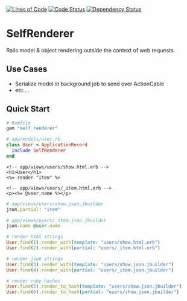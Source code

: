 [![Lines of Code](http://img.shields.io/badge/lines_of_code-33-brightgreen.svg?style=flat)](http://blog.codinghorror.com/the-best-code-is-no-code-at-all/)
[![Code Status](http://img.shields.io/codeclimate/github/hopsoft/self_renderer.svg?style=flat)](https://codeclimate.com/github/hopsoft/self_renderer)
[![Dependency Status](http://img.shields.io/gemnasium/hopsoft/self_renderer.svg?style=flat)](https://gemnasium.com/hopsoft/self_renderer)

# SelfRenderer

Rails model & object rendering outside the context of web requests.

## Use Cases

* Serialize model in background job to send over ActionCable
* etc....

## Quick Start

```ruby
# Gemfile
gem "self_renderer"
```

```ruby
# app/models/user.rb
class User < ApplicationRecord
  include SelfRenderer
end
```

```erb
<!-- app/views/users/show.html.erb -->
<h1>User</h1>
<%= render "item" %>
```

```erb
<!-- app/views/users/_item.html.erb -->
<p><%= @user.name %></p>
```

```ruby
# app/views/users/show.json.jbuilder
json.partial! "item"
```

```ruby
# app/views/users/_item.json.jbuilder
json.name @user.name
```

```ruby
# render html strings
User.find(1).render_with(template: "users/show.html.erb")
User.find(2).render_with(partial: "users/_item.html.erb")

# render json strings
User.find(3).render_with(template: "users/show.json.jbuilder")
User.find(4).render_with(partial: "users/_item.json.jbuilder")

# render ruby hashes
User.find(5).render_to_hash(template: "users/show.json.jbuilder")
User.find(6).render_to_hash(partial: "users/show.json.jbuilder")
```
